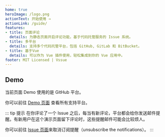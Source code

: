 ```yaml
---
home: true
heroImage: /logo.png
actionText: 开始使用 →
actionLink: /guide/
features:
- title: 页面评论
  details: 为静态页面开启评论功能，基于代码托管服务的 Issue 系统。
- title: 多平台
  details: 支持多个代码托管平台，包括 GitHub, GitLab 和 BitBucket。
- title: 基于Vue
  details: 可以作为 Vue 插件使用，轻松集成到你的 Vue 应用中。
footer: MIT Licensed | Vssue
---
```


## Demo

当前页面 Demo 使用的是 GitHub 平台。

你可以前往 [Demo 页面](./demo/index.md) 查看所有支持平台。

::: tip 提示
在你评论了一个 Issue 之后，每当有新评论，平台都会给你发送邮件提醒。有新用户在这个演示页面留下评论时，这些提醒邮件可能会比较烦人。

你可以前往 [Issue 页面](https://github.com/meteorlxy/vssue/issues/1)来取消订阅提醒（unsubscribe the notifications）。
:::

<VssueDemo platform="github" />
